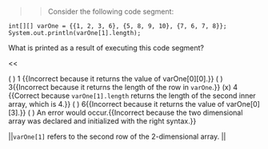 >>Consider the following code segment:
<pre><code>int[][] varOne = {{1, 2, 3, 6}, {5, 8, 9, 10}, {7, 6, 7, 8}};
System.out.println(varOne[1].length);
</code></pre>
<p>What is printed as a result of executing this code segment?</p><<

( ) 1 {{Incorrect because it returns the value of varOne[0][0].}}
( ) 3{{Incorrect because it returns the length of the row in <code>varOne</code>.}}
(x) 4 {{Correct because <code>varOne[1].length</code> returns the length of the second inner array, which is 4.}}
( ) 6{{Incorrect because it returns the value of varOne[0][3].}}
( ) An error would occur.{{Incorrect because the two dimensional array was declared and initialized with the right syntax.}}

||<code>varOne[1]</code> refers to the second row of the 2-dimensional array. ||

